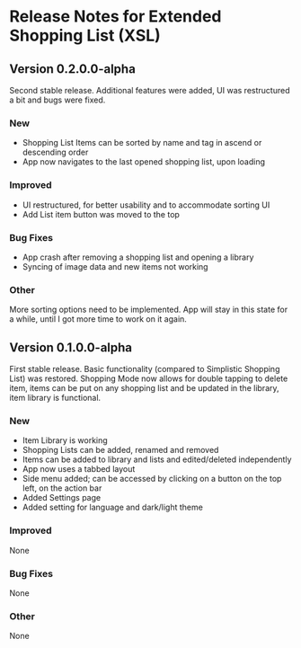 # Release Notes for Extended Shopping List (XSL)

## Version 0.2.0.0-alpha

Second stable release. Additional features were added, UI was restructured a bit and bugs were fixed.

### New

- Shopping List Items can be sorted by name and tag in ascend or descending order
- App now navigates to the last opened shopping list, upon loading

### Improved

- UI restructured, for better usability and to accommodate sorting UI
- Add List item button was moved to the top

### Bug Fixes

- App crash after removing a shopping list and opening a library
- Syncing of image data and new items not working

### Other

More sorting options need to be implemented. App will stay in this state for a while, until I got more time to work on it again.

## Version 0.1.0.0-alpha

First stable release. Basic functionality (compared to Simplistic Shopping List) was restored. Shopping Mode now allows for double tapping to delete item, items can be put on any shopping list and be updated in the library, item library is functional.

### New

- Item Library is working
- Shopping Lists can be added, renamed and removed
- Items can be added to library and lists and edited/deleted independently
- App now uses a tabbed layout
- Side menu added; can be accessed by clicking on a button on the top left, on the action bar
- Added Settings page
- Added setting for language and dark/light theme

### Improved

None

### Bug Fixes

None

### Other

None
